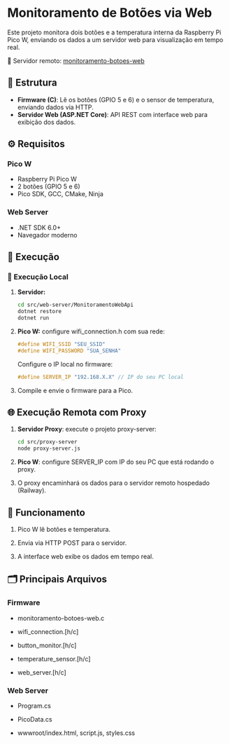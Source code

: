 # Monitoramento de Botões via Web

Este projeto monitora dois botões e a temperatura interna da Raspberry Pi Pico W, enviando os dados a um servidor web para visualização em tempo real.

🔗 Servidor remoto: [monitoramento-botoes-web](https://monitoramento-botoes-web-production.up.railway.app/)

## 📁 Estrutura

- **Firmware (C)**: Lê os botões (GPIO 5 e 6) e o sensor de temperatura, enviando dados via HTTP.
- **Servidor Web (ASP.NET Core)**: API REST com interface web para exibição dos dados.

## ⚙️ Requisitos

### Pico W

- Raspberry Pi Pico W
- 2 botões (GPIO 5 e 6)
- Pico SDK, GCC, CMake, Ninja

### Web Server

- .NET SDK 6.0+
- Navegador moderno

## 🚀 Execução

### 🔧 Execução Local

1. **Servidor:**
   ```bash
   cd src/web-server/MonitoramentoWebApi
   dotnet restore
   dotnet run
   ```
2. **Pico W:** configure wifi_connection.h com sua rede:

   ```c
   #define WIFI_SSID "SEU_SSID"
   #define WIFI_PASSWORD "SUA_SENHA"
   ```

   Configure o IP local no firmware:

   ```c
   #define SERVER_IP "192.168.X.X" // IP do seu PC local
   ```

3. Compile e envie o firmware para a Pico.

## 🌐 Execução Remota com Proxy

1. **Servidor Proxy**: execute o projeto proxy-server:
   ```bash
   cd src/proxy-server
   node proxy-server.js
   ```
2. **Pico W**: configure SERVER_IP com IP do seu PC que está rodando o proxy.

3. O proxy encaminhará os dados para o servidor remoto hospedado (Railway).

## 🔄 Funcionamento

1. Pico W lê botões e temperatura.

2. Envia via HTTP POST para o servidor.

3. A interface web exibe os dados em tempo real.

## 🗂️ Principais Arquivos

### Firmware

- monitoramento-botoes-web.c

- wifi_connection.[h/c]

- button_monitor.[h/c]

- temperature_sensor.[h/c]

- web_server.[h/c]

### Web Server

- Program.cs

- PicoData.cs

- wwwroot/index.html, script.js, styles.css
